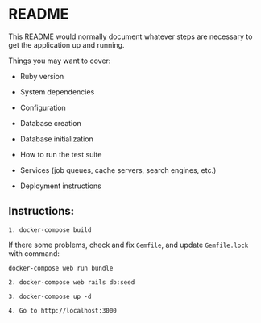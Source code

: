 # README

This README would normally document whatever steps are necessary to get the
application up and running.

Things you may want to cover:

* Ruby version

* System dependencies

* Configuration

* Database creation

* Database initialization

* How to run the test suite

* Services (job queues, cache servers, search engines, etc.)

* Deployment instructions


## Instructions:
    1. docker-compose build

If there some problems, check and fix `Gemfile`, and update `Gemfile.lock` with command:

```docker-compose web run bundle```

    2. docker-compose web rails db:seed

    3. docker-compose up -d

    4. Go to http://localhost:3000
